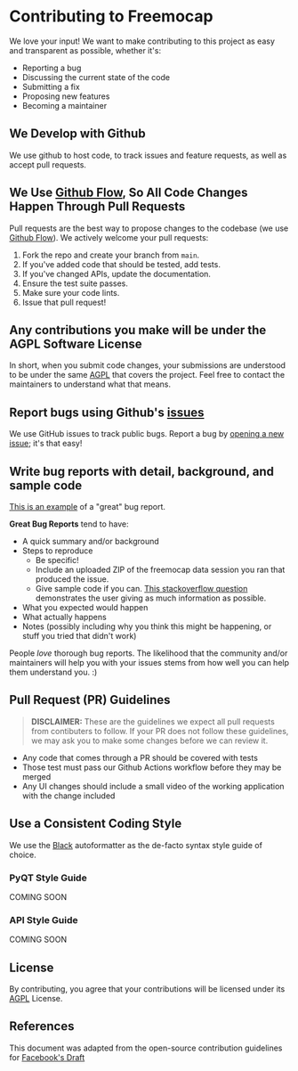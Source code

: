 # Contributing to Freemocap
We love your input! We want to make contributing to this project as easy and transparent as possible, whether it's:

- Reporting a bug
- Discussing the current state of the code
- Submitting a fix
- Proposing new features
- Becoming a maintainer

## We Develop with Github
We use github to host code, to track issues and feature requests, as well as accept pull requests.

## We Use [Github Flow](https://guides.github.com/introduction/flow/index.html), So All Code Changes Happen Through Pull Requests
Pull requests are the best way to propose changes to the codebase (we use [Github Flow](https://guides.github.com/introduction/flow/index.html)). We actively welcome your pull requests:

1. Fork the repo and create your branch from `main`.
2. If you've added code that should be tested, add tests.
3. If you've changed APIs, update the documentation.
4. Ensure the test suite passes.
5. Make sure your code lints.
6. Issue that pull request!

## Any contributions you make will be under the AGPL Software License
In short, when you submit code changes, your submissions are understood to be under the same [AGPL](LICENSE) that covers the project. Feel free to contact the maintainers to understand what that means.

## Report bugs using Github's [issues](https://github.com/freemocap/freemocap/issues)
We use GitHub issues to track public bugs. Report a bug by [opening a new issue](https://github.com/freemocap/freemocap/issues/new); it's that easy!

## Write bug reports with detail, background, and sample code
[This is an example](http://stackoverflow.com/q/12488905/180626) of a "great" bug report.

**Great Bug Reports** tend to have:

- A quick summary and/or background
- Steps to reproduce
  - Be specific!
  - Include an uploaded ZIP of the freemocap data session you ran that produced the issue.
  - Give sample code if you can. [This stackoverflow question](http://stackoverflow.com/q/12488905/180626) demonstrates the user giving as much information as possible.
- What you expected would happen
- What actually happens
- Notes (possibly including why you think this might be happening, or stuff you tried that didn't work)

People *love* thorough bug reports. The likelihood that the community and/or maintainers will help you with your issues stems from how well you can help them understand you. :)

## Pull Request (PR) Guidelines

> **DISCLAIMER:** These are the guidelines we expect all pull requests from contibuters to follow. If your PR does not follow these guidelines, we may ask you to make some changes before we can review it.

- Any code that comes through a PR should be covered with tests
- Those test must pass our Github Actions workflow before they may be merged
- Any UI changes should include a small video of the working application with the change included

## Use a Consistent Coding Style
We use the [Black](https://black.readthedocs.io/en/stable/) autoformatter as the de-facto syntax style guide of choice.

### PyQT Style Guide
COMING SOON

### API Style Guide
COMING SOON

## License
By contributing, you agree that your contributions will be licensed under its [AGPL](LICENSE) License.

## References
This document was adapted from the open-source contribution guidelines for [Facebook's Draft](https://github.com/facebook/draft-js/blob/main/CONTRIBUTING.md)